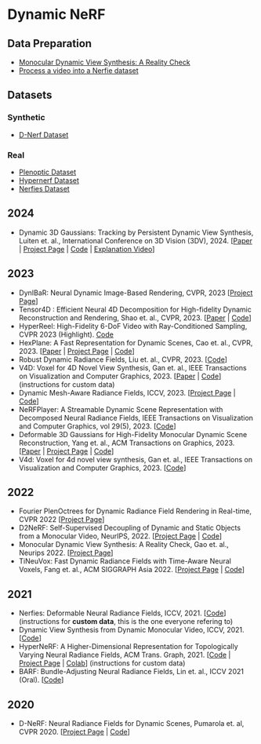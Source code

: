 # Dynamic NeRF
## Data Preparation
- [Monocular Dynamic View Synthesis: A Reality Check](https://github.com/KAIR-BAIR/dycheck/blob/main/docs/RECORD3D_CAPTURE.md)
- [Process a video into a Nerfie dataset](https://colab.research.google.com/github/google/nerfies/blob/main/notebooks/Nerfies_Capture_Processing.ipynb)


## Datasets
### Synthetic
- [D-Nerf Dataset](https://www.albertpumarola.com/research/D-NeRF/index.html)

### Real
- [Plenoptic Dataset](https://github.com/facebookresearch/Neural_3D_Video/releases/tag/v1.0)
- [Hypernerf Dataset](https://github.com/google/hypernerf/releases/tag/v0.1)
- [Nerfies Dataset](https://github.com/google/nerfies/releases/download/0.1/nerfies-vrig-dataset-v0.1.zip)

## 2024
- Dynamic 3D Gaussians: Tracking by Persistent Dynamic View Synthesis, Luiten et. al., International Conference on 3D Vision (3DV), 2024. [[Paper](https://dynamic3dgaussians.github.io/paper.pdf) | [Project Page](https://dynamic3dgaussians.github.io/) | [Code](https://github.com/JonathonLuiten/Dynamic3DGaussians) | [Explanation Video](https://www.youtube.com/live/hDuy1TgD8I4?si=6oGN0IYnPRxOibpg)]

## 2023
- DynIBaR: Neural Dynamic Image-Based Rendering, CVPR, 2023 [[Project Page](https://dynibar.github.io/)]
- Tensor4D : Efficient Neural 4D Decomposition for High-fidelity Dynamic Reconstruction and Rendering, Shao et. al., CVPR, 2023. [[Paper](https://arxiv.org/abs/2211.11610) | [Code](https://github.com/DSaurus/Tensor4D)]
- HyperReel: High-Fidelity 6-DoF Video with Ray-Conditioned Sampling, CVPR 2023 (Highlight). [Code](https://github.com/facebookresearch/hyperreel)
- HexPlane: A Fast Representation for Dynamic Scenes, Cao et. al., CVPR, 2023. [[Paper](https://caoang327.github.io/HexPlane/HexPlane.pdf) | [Project Page](https://caoang327.github.io/HexPlane/) | [Code](https://github.com/Caoang327/HexPlane)]
- Robust Dynamic Radiance Fields, Liu et. al., CVPR, 2023. [[Code](https://github.com/facebookresearch/robust-dynrf)]
- V4D: Voxel for 4D Novel View Synthesis, Gan et. al., IEEE Transactions on Visualization and Computer Graphics, 2023. [[Paper](https://arxiv.org/abs/2205.14332) | [Code](https://github.com/GANWANSHUI/V4D)] (instructions for custom data)
- Dynamic Mesh-Aware Radiance Fields, ICCV, 2023. [[Project Page](https://mesh-aware-rf.github.io/) | [Code](https://github.com/YilingQiao/DMRF)]
- NeRFPlayer: A Streamable Dynamic Scene Representation with Decomposed Neural Radiance Fields, IEEE Transactions on Visualization and Computer Graphics, vol 29(5), 2023. [[Code](https://github.com/lsongx/nerfplayer-nerfstudio)]
- Deformable 3D Gaussians for High-Fidelity Monocular Dynamic Scene Reconstruction, Yang et. al., ACM Transactions on Graphics, 2023. [[Paper](https://arxiv.org/pdf/2309.13101.pdf) | [Project Page](https://ingra14m.github.io/Deformable-Gaussians/) | [Code](https://github.com/ingra14m/Deformable-3D-Gaussians)]
- V4d: Voxel for 4d novel view synthesis, Gan et. al., IEEE Transactions on Visualization and Computer Graphics, 2023. [[Code](https://github.com/GANWANSHUI/V4D)]

## 2022
- Fourier PlenOctrees for Dynamic Radiance Field Rendering in Real-time, CVPR 2022 [[Project Page](https://aoliao12138.github.io/FPO/)]
- D2NeRF: Self-Supervised Decoupling of Dynamic and Static Objects from a Monocular Video, NeurIPS, 2022. [[Project Page](https://d2nerf.github.io/) | [Code](https://github.com/ChikaYan/d2nerf)]
- Monocular Dynamic View Synthesis: A Reality Check, Gao et. al., Neurips 2022. [[Project Page](https://hangg7.com/dycheck/)]
- TiNeuVox: Fast Dynamic Radiance Fields with Time-Aware Neural Voxels, Fang et. al., ACM SIGGRAPH Asia 2022. [[Project Page](https://jaminfong.cn/tineuvox/) | [Code](https://github.com/hustvl/TiNeuVox)]

## 2021
- Nerfies: Deformable Neural Radiance Fields, ICCV, 2021. [[Code](https://github.com/google/nerfies)] (instructions for **custom data**, this is the one everyone refering to)
- Dynamic View Synthesis from Dynamic Monocular Video, ICCV, 2021. [[Code](https://github.com/gaochen315/DynamicNeRF)]
- HyperNeRF: A Higher-Dimensional Representation for Topologically Varying Neural Radiance Fields, ACM Trans. Graph, 2021. [[Code](https://github.com/google/hyperNeRF) | [Project Page](https://hypernerf.github.io/) | [Colab](./colabs/HyperNerf.ipynb)] (instructions for custom data)
- BARF: Bundle-Adjusting Neural Radiance Fields, Lin et. al., ICCV 2021 (Oral). [[Code](https://github.com/chenhsuanlin/bundle-adjusting-NeRF)]

## 2020
- D-NeRF: Neural Radiance Fields for Dynamic Scenes, Pumarola et. al, CVPR 2020. [[Project Page](https://www.albertpumarola.com/research/D-NeRF/index.html) | [Code](https://github.com/albertpumarola/D-NeRF)]